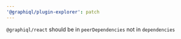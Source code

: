 ```yaml
---
'@graphiql/plugin-explorer': patch
---
```


`@graphiql/react` should be in `peerDependencies` not in `dependencies`
